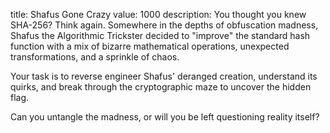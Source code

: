 title: Shafus Gone Crazy
value: 1000
description: You thought you knew SHA-256? Think again. Somewhere in the depths of obfuscation madness, Shafus the Algorithmic Trickster decided to "improve" the standard hash function with a mix of bizarre mathematical operations, unexpected transformations, and a sprinkle of chaos.

Your task is to reverse engineer Shafus' deranged creation, understand its quirks, and break through the cryptographic maze to uncover the hidden flag.

Can you untangle the madness, or will you be left questioning reality itself?